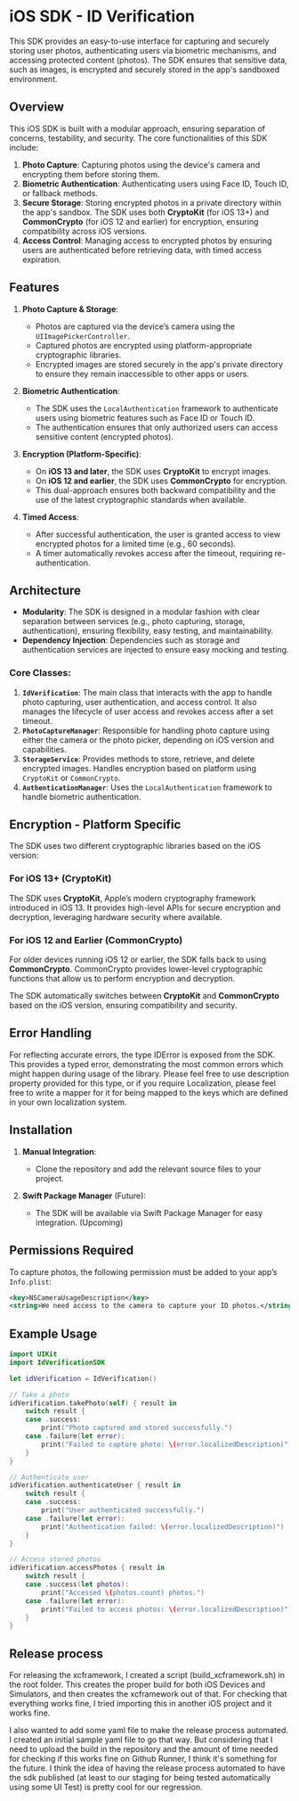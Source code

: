 # **iOS SDK - ID Verification**

This SDK provides an easy-to-use interface for capturing and securely storing user photos, authenticating users via biometric mechanisms, and accessing protected content (photos). The SDK ensures that sensitive data, such as images, is encrypted and securely stored in the app's sandboxed environment.

## **Overview**

This iOS SDK is built with a modular approach, ensuring separation of concerns, testability, and security. The core functionalities of this SDK include:

1. **Photo Capture**: Capturing photos using the device's camera and encrypting them before storing them.
2. **Biometric Authentication**: Authenticating users using Face ID, Touch ID, or fallback methods.
3. **Secure Storage**: Storing encrypted photos in a private directory within the app's sandbox. The SDK uses both **CryptoKit** (for iOS 13+) and **CommonCrypto** (for iOS 12 and earlier) for encryption, ensuring compatibility across iOS versions.
4. **Access Control**: Managing access to encrypted photos by ensuring users are authenticated before retrieving data, with timed access expiration.

## **Features**

1. **Photo Capture & Storage**:

   - Photos are captured via the device’s camera using the `UIImagePickerController`.
   - Captured photos are encrypted using platform-appropriate cryptographic libraries.
   - Encrypted images are stored securely in the app's private directory to ensure they remain inaccessible to other apps or users.

2. **Biometric Authentication**:

   - The SDK uses the `LocalAuthentication` framework to authenticate users using biometric features such as Face ID or Touch ID.
   - The authentication ensures that only authorized users can access sensitive content (encrypted photos).

3. **Encryption (Platform-Specific)**:

   - On **iOS 13 and later**, the SDK uses **CryptoKit** to encrypt images.
   - On **iOS 12 and earlier**, the SDK uses **CommonCrypto** for encryption.
   - This dual-approach ensures both backward compatibility and the use of the latest cryptographic standards when available.

4. **Timed Access**:

   - After successful authentication, the user is granted access to view encrypted photos for a limited time (e.g., 60 seconds).
   - A timer automatically revokes access after the timeout, requiring re-authentication.

## **Architecture**

- **Modularity**: The SDK is designed in a modular fashion with clear separation between services (e.g., photo capturing, storage, authentication), ensuring flexibility, easy testing, and maintainability.
- **Dependency Injection**: Dependencies such as storage and authentication services are injected to ensure easy mocking and testing.

### **Core Classes:**

1. **`IdVerification`**: The main class that interacts with the app to handle photo capturing, user authentication, and access control. It also manages the lifecycle of user access and revokes access after a set timeout.
2. **`PhotoCaptureManager`**: Responsible for handling photo capture using either the camera or the photo picker, depending on iOS version and capabilities.
3. **`StorageService`**: Provides methods to store, retrieve, and delete encrypted images. Handles encryption based on platform using `CryptoKit` or `CommonCrypto`.
4. **`AuthenticationManager`**: Uses the `LocalAuthentication` framework to handle biometric authentication.

## **Encryption - Platform Specific**

The SDK uses two different cryptographic libraries based on the iOS version:

### **For iOS 13+ (CryptoKit)**

The SDK uses **CryptoKit**, Apple’s modern cryptography framework introduced in iOS 13. It provides high-level APIs for secure encryption and decryption, leveraging hardware security where available.

### **For iOS 12 and Earlier (CommonCrypto)**

For older devices running iOS 12 or earlier, the SDK falls back to using **CommonCrypto**. CommonCrypto provides lower-level cryptographic functions that allow us to perform encryption and decryption.

The SDK automatically switches between **CryptoKit** and **CommonCrypto** based on the iOS version, ensuring compatibility and security.

## **Error Handling**

For reflecting accurate errors, the type IDError is exposed from the SDK. This provides a typed error, demonstrating the most common errors which might happen during usage of the library. Please feel free to use description property provided for this type, or if you require Localization, please feel free to write a mapper for it for being mapped to the keys which are defined in your own localization system.

## **Installation**

1. **Manual Integration**:

   - Clone the repository and add the relevant source files to your project.

2. **Swift Package Manager** (Future):
   - The SDK will be available via Swift Package Manager for easy integration. (Upcoming)

## **Permissions Required**

To capture photos, the following permission must be added to your app’s `Info.plist`:

```xml
<key>NSCameraUsageDescription</key>
<string>We need access to the camera to capture your ID photos.</string>
```

## **Example Usage**

```swift
import UIKit
import IdVerificationSDK

let idVerification = IdVerification()

// Take a photo
idVerification.takePhoto(self) { result in
    switch result {
    case .success:
        print("Photo captured and stored successfully.")
    case .failure(let error):
        print("Failed to capture photo: \(error.localizedDescription)")
    }
}

// Authenticate user
idVerification.authenticateUser { result in
    switch result {
    case .success:
        print("User authenticated successfully.")
    case .failure(let error):
        print("Authentication failed: \(error.localizedDescription)")
    }
}

// Access stored photos
idVerification.accessPhotos { result in
    switch result {
    case .success(let photos):
        print("Accessed \(photos.count) photos.")
    case .failure(let error):
        print("Failed to access photos: \(error.localizedDescription)")
    }
}
```
## **Release process**

For releasing the xcframework, I created a script (build_xcframework.sh) in the root folder. This creates the proper build for both iOS Devices and Simulators, and then creates the xcframework out of that. For checking that everything works fine, I tried importing this in another iOS project and it works fine.

I also wanted to add some yaml file to make the release process automated. I created an initial sample yaml file to go that way. But considering that I need to upload the build in the repository and the amount of time needed for checking if this works fine on Github Runner, I think it's something for the future. I think the idea of having the release process automated to have the sdk published (at least to our staging for being tested automatically using some UI Test) is pretty cool for our regression.
